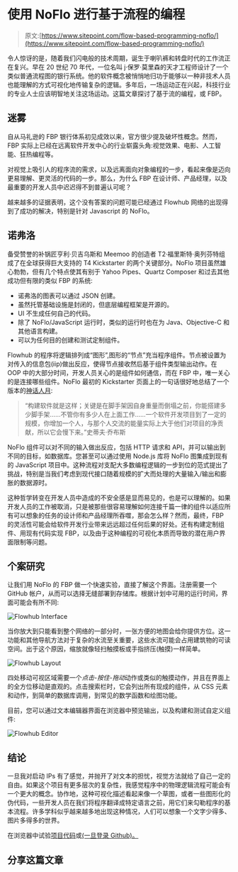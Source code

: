 # 使用 NoFlo 进行基于流程的编程

> 原文:[https://www.sitepoint.com/flow-based-programming-noflo/](https://www.sitepoint.com/flow-based-programming-noflo/)

令人惊讶的是，随着我们闪电般的技术周期，诞生于喇叭裤和转盘时代的工作流正在复兴。早在 20 世纪 70 年代，一位名叫 j·保罗·莫里森的天才工程师设计了一个类似普通流程图的银行系统。他的软件概念被悄悄地归功于能够以一种非技术人员也能理解的方式可视化地传输复杂的逻辑。多年后，一场运动正在兴起，科技行业的专业人士应该明智地关注这场运动。这篇文章探讨了基于流的编程，或 FBP。

## 迷雾

自从马礼逊的 FBP 银行体系初见成效以来，官方很少提及破坏性概念。然而，FBP 实际上已经在远离软件开发中心的行业崭露头角:视觉效果、电影、人工智能、狂热编程等。

对视觉上吸引人的程序流的需求，以及远离面向对象编程的一步，看起来像是迈向更易理解、更灵活的代码的一步。那么，为什么 FBP 在设计师、产品经理，以及最重要的开发人员中迟迟得不到普遍认可呢？

越来越多的证据表明，这个没有答案的问题可能已经通过 Flowhub 网络的出现得到了成功的解决，特别是针对 Javascript 的 NoFlo。

## 诺弗洛

备受赞誉的补锅匠亨利·贝吉乌斯和 Meemoo 的创造者 T2·福里斯特·奥列芬特组成了在全球获得巨大支持的 T4 Kickstarter 的两个关键部分。NoFlo 项目虽然雄心勃勃，但有几个特点使其有别于 Yahoo Pipes、Quartz Composer 和过去其他成功但有限的类似 FBP 的系统:

*   诺弗洛的图表可以通过 JSON 创建。
*   虽然托管基础设施是封闭的，但底层编程框架是开源的。
*   UI 不生成任何自己的代码。
*   除了 NoFlo/JavaScript 运行时，类似的运行时也在为 Java、Objective-C 和其他语言构建。
*   可以为任何目的创建和测试定制组件。

Flowhub 的程序将逻辑排列成“图形”,图形的“节点”充当程序组件。节点被设置为对传入的信息包(iip)做出反应，使得节点接收然后基于组件类型输出动作。在 OOP 中的大部分时间，开发人员关心的是组件如何通信，而在 FBP 中，唯一关心的是连接哪些组件。NoFlo 最初的 Kickstarter 页面上的一句话很好地总结了一个版本的[神话人月](http://en.wikipedia.org/wiki/The_Mythical_Man-Month):

> “构建软件就是这样；关键是在脚手架因自身重量而倒塌之前，你能搭建多少脚手架……不管你有多少人在上面工作……一个软件开发项目到了一定的规模，你增加一个人，与那个人交流的能量实际上大于他们对项目的净贡献，所以它会慢下来。”史蒂夫·乔布斯

NoFlo 组件可以对不同的输入做出反应，包括 HTTP 请求和 API，并可以输出到不同的目标，如数据库。您甚至可以通过使用 Node.js 库将 NoFlo 图集成到现有的 JavaScript 项目中。这种流程对支配大多数编程逻辑的一步到位的范式提出了挑战，特别是当我们考虑到现代接口随着规模的扩大而处理的大量输入/输出和膨胀的数据源时。

这种哲学转变在开发人员中造成的不安全感是显而易见的，也是可以理解的。如果开发人员的工作被取消，只是被那些很容易理解如何连接千篇一律的组件以适应所有可以想象的任务的设计师和产品经理所吞噬，那会怎么样？然而，最终，FBP 的灵活性可能会给软件开发行业带来远远超过任何后果的好处。还有构建定制组件、用现有代码实现 FBP，以及由于这种编程的可视化本质而导致的潜在用户界面限制等问题。

## 个案研究

让我们用 NoFlo 的 FBP 做一个快速实验，直接了解这个界面。注册需要一个 GitHub 帐户，从而可以选择无缝部署到存储库。根据计划中可用的运行时间，界面可能会有所不同:

![Flowhub Interface](../Images/ad8e6981a854d5643b4cd254f4a6b128.png)

当你放大到只能看到整个网络的一部分时，一张方便的地图会给你提供方位。这一功能和其他导航方法对于复杂的水流至关重要，这些水流可能会占用建筑物的可读空间。出于这个原因，缩放就像轻扫触摸板或手指挤压(触摸)一样简单。

![Flowhub Layout](../Images/0f008939a045a40d76e9bdc389689eb0.png)

四处移动可视区域需要一个*点击-按住-拖动*动作或类似的触摸动作，并且在界面上的全方位移动是直观的。点击搜索栏时，它会列出所有现成的组件，从 CSS 元素和动作，到简单的数据库调用，到常见的数学函数和绘图功能。

目前，您可以通过文本编辑器界面在浏览器中预览输出，以及构建和测试自定义组件:

![Flowhub Editor](../Images/109c83f9dcb4779b1567cafb93a12834.png)

## 结论

一旦我对启动 IPs 有了感觉，并抛开了对文本的担忧，视觉方法就给了自己一定的自由。如果这个项目有更多层次的复杂性，我感觉程序中的物理逻辑流程可能会有一个更大的概念。协作地，这种可视化描述看起来像一个草图，或者一些图形化的伪代码，一些开发人员在我们将程序翻译成特定语言之前，用它们来勾勒程序的基本流程。许多学科似乎越来越多地出现这种情况，人们可以想象一个文字少得多、图片多得多的世界。

在浏览器中试验[项目代码](https://github.com/sitepoint-examples/noflojs_tut-casestudy_sample)或[(一旦登录 Github)。](http://app.flowhub.io/#project/test3/sp6sa)

## 分享这篇文章